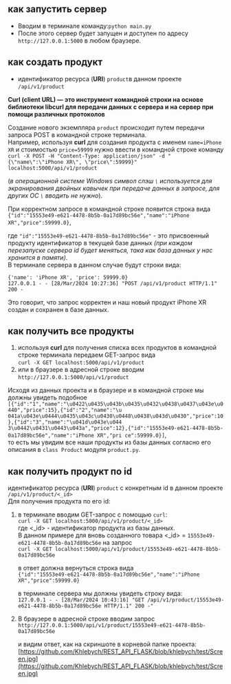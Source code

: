 ## как запустить сервер
+ Вводим в терминале команду:```python main.py```
+ После этого сервер будет запущен и доступен по адресу `http://127.0.0.1:5000` в любом браузере.

## как создать продукт
+ идентификатор ресурса (**URI**) `product`в данном проекте `/api/v1/product`  

**Curl (client URL) — это инструмент командной строки на основе библиотеки libcurl для передачи данных с сервера и
  на сервер при помощи различных протоколов**  

Cоздание нового экземпляра `product` происходит путем передачи запроса POST в командной строке терминала.  
Например, используя **curl** для создания продукта  c именем `name=iPhone XR` и стоимостью `price=59999`
нужно ввести в командной строке команду  
`curl -X POST -H "Content-Type: application/json" -d "{\"name\":\"iPhone XR\", \"price\":59999}" 
localhost:5000/api/v1/product`

(*в операционной системе Windows символ слэш `\` используется для экранирования двойных кавычек 
при передаче данных в запросе, для других ОС  `\` вводить не нужно*).  

При корректном запросе в командной строке появится строка вида  
`{"id":"15553e49-e621-4478-8b5b-0a17d89bc56e","name":"iPhone XR","price":59999.0}`,  

где `"id":"15553e49-e621-4478-8b5b-0a17d89bc56e"` - это присвоенный продукту идентификатор в текущей базе
данных *(при каждом перезапуске сервера id будет меняться, така как база данных у нас хранится в памяти)*.  
В терминале сервера в данном случае будут строки вида:  

    {'name': 'iPhone XR', 'price': 59999.0}  
    127.0.0.1 - - [28/Mar/2024 10:27:36] "POST /api/v1/product HTTP/1.1" 200 -

Это говорит, что запрос корректен и наш новый продукт iPhone XR создан и сохранен в 
базе данных.


    
## как получить все продукты
1. используя **curl** для получения списка всех продуктов в командной строке терминала передаем GET-запрос вида  
`curl -X GET localhost:5000/api/v1/product`  
2. или в браузере в адресной строке вводим  
  `http://127.0.0.1:5000/api/v1/product`
  
Исходя из данных проекта и в браузере и в командной строке мы должны увидеть подобное 
`[{"id":"1","name":"\u0422\u0435\u043b\u0435\u0432\u0438\u0437\u043e\u0440","price":15},{"id":"2","name":"\u
041a\u043e\u0444\u0435\u043c\u0430\u0448\u0438\u043d\u0430","price":10},{"id":"3","name":"\u041d\u043e\u044
3\u0442\u0431\u0443\u043a","price":12},{"id":"15553e49-e621-4478-8b5b-0a17d89bc56e","name":"iPhone XR","pri
ce":59999.0}]`,  
то есть мы увидим все наши продукты из базы данных согласно его описания в `class Product` модуля `product.py`.  



## как получить продукт по id
идентификатор ресурса (**URI**) `product` с конкретным id в данном проекте `/api/v1/product/<_id>`  
Для получения продуктa по его id:  
1. в терминале вводим GET-запрос с помощью `curl`:  
`curl -X GET localhost:5000/api/v1/product/<_id>`  
где <_id> - идентификатор продукта из базы данных.  
B данном примере для вновь созданного товара <_id> = `15553e49-e621-4478-8b5b-0a17d89bc56e` на запрос  
`curl -X GET localhost:5000/api/v1/product/15553e49-e621-4478-8b5b-0a17d89bc56e`  

    в ответ должна вернуться строка вида  
  `{"id":"15553e49-e621-4478-8b5b-0a17d89bc56e","name":"iPhone XR","price":59999.0}`

    в терминале сервера  мы должны увидеть строку вида:  
    `127.0.0.1 - - [28/Mar/2024 10:43:16] "GET /api/v1/product/15553e49-e621-4478-8b5b-0a17d89bc56e HTTP/1.1" 200 -"`

2. В браузере в адресной строке вводим запрос  
`http://127.0.0.1:5000/api/v1/product/15553e49-e621-4478-8b5b-0a17d89bc56e`  

    и видим ответ, как на скриншоте в корневой папке проекта:
[https://github.com/Khlebych/REST_API_FLASK/blob/khlebych/test/Screen.jpg](https://github.com/Khlebych/REST_API_FLASK/blob/khlebych/test/Screen.jpg)
